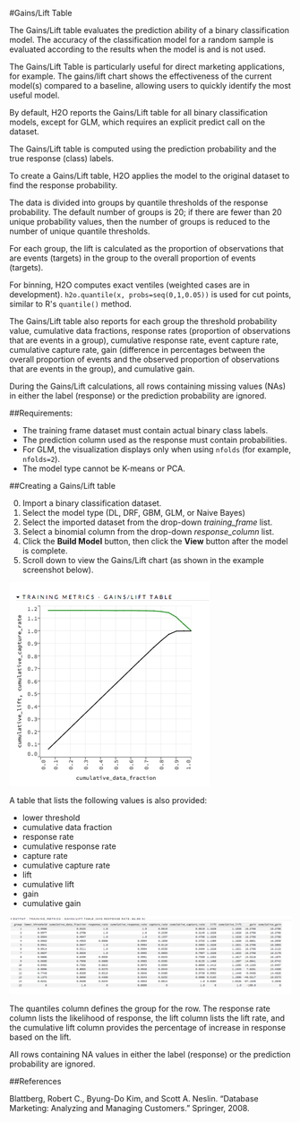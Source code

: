 #Gains/Lift Table

The Gains/Lift table evaluates the prediction ability of a binary classification model. The accuracy of the classification model for a random sample is evaluated according to the results when the model is and is not used.

The Gains/Lift Table is particularly useful for direct marketing applications, for example. The gains/lift chart shows the effectiveness of the current model(s) compared to a baseline, allowing users to quickly identify the most useful model.


By default, H2O reports the Gains/Lift table for all binary classification models, except for GLM, which requires an explicit predict call on the dataset. 

The Gains/Lift table is computed using the prediction probability and the true response (class) labels. 

To create a Gains/Lift table, H2O applies the model to the original dataset to find the response probability. 

The data is divided into groups by quantile thresholds of the response probability. The default number of groups is 20; if there are fewer than 20 unique probability values, then the number of groups is reduced to the number of unique quantile thresholds. 

For each group, the lift is calculated as the proportion of observations that are events (targets) in the group to the overall proportion of events (targets). 

For binning, H2O computes exact ventiles (weighted cases are in development). `h2o.quantile(x, probs=seq(0,1,0.05))` is used for cut points, similar to R's `quantile()` method. 

The Gains/Lift table also reports for each group the threshold probability value, cumulative data fractions, response rates (proportion of observations that are events in a group), cumulative response rate, event capture rate, cumulative capture rate, gain (difference in percentages between the overall proportion of events and the observed proportion of observations that are events in the group), and cumulative gain. 

During the Gains/Lift calculations, all rows containing missing values (NAs) in either the label (response) or the prediction probability are ignored. 


##Requirements:

- The training frame dataset must contain actual binary class labels.
- The prediction column used as the response must contain probabilities.
- For GLM, the visualization displays only when using `nfolds` (for example, `nfolds=2`).
- The model type cannot be K-means or PCA.

##Creating a Gains/Lift table

0. Import a binary classification dataset. 
0. Select the model type (DL, DRF, GBM, GLM, or Naive Bayes)
0. Select the imported dataset from the drop-down *training_frame* list. 
0. Select a binomial column from the drop-down *response_column* list. 
0. Click the **Build Model** button, then click the **View** button after the model is complete. 
0. Scroll down to view the Gains/Lift chart (as shown in the example screenshot below). 

  ![Gains/Lift chart](images/GainsLift.png)

A table that lists the following values is also provided: 

  - lower threshold
  - cumulative data fraction
  - response rate
  - cumulative response rate
  - capture rate
  - cumulative capture rate
  - lift
  - cumulative lift
  - gain 
  - cumulative gain

  ![Gains/Lift table](images/GainsLifttable.png)


The quantiles column defines the group for the row. The response rate column lists the likelihood of response, the lift column lists the lift rate, and the cumulative lift column provides the percentage of increase in response based on the lift.

All rows containing NA values in either the label (response) or the prediction probability are ignored. 


##References

Blattberg, Robert C., Byung-Do Kim, and Scott A. Neslin. “Database Marketing: Analyzing and Managing Customers.” Springer, 2008.